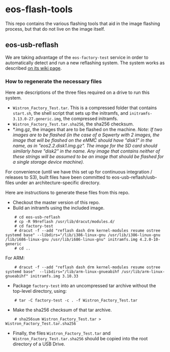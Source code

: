 # eos-flash-tools

This repo contains the various flashing tools that aid in the image flashing process, but that do not live on the image itself.

## eos-usb-reflash

We are taking advantage of the `eos-factory-test` service in order to automatically detect and run a new reflashing system. The system works as described [on its wiki page](https://github.com/endlessm/eos-documentation/wiki/USB-Reflashing). 

### How to regenerate the necessary files
Here are descriptions of the three files required on a drive to run this system.

- `Wistron_Factory_Test.tar`. This is a compressed folder that contains `start.sh`, the shell script that sets up the initramfs, and `initramfs-3.13.0-27.generic.img`, the compressed initramfs.
- `Wistron_Factory_Test.tar.sha256`, the sha256 checksum.
- *.img.gz, the images that are to be flashed on the machine.
_Note: If two images are to be flashed (in the case of a Sqwerty with 2 images, the image that will be flashed on the eMMC should have "disk1" in the name, as in "eos2.2.disk1.img.gz". The image for the SD card should similarly have "disk2" in the name. Any image that contains neither of these strings will be assumed to be an image that should be flashed for a single storage device machine)._

For convenience (until we have this set up for continuous integration / releases to S3), built files have been committed to eos-usb-reflash/usb-files under an architecture-specific directory.

Here are instructions to generate these files from this repo.
- Checkout the master version of this repo.
- Build an initramfs using the included image.
```
    # cd eos-usb-reflash
    # cp -R 99reflash /usr/lib/dracut/modules.d/ 
    # cd factory-test
    # dracut -f --add "reflash dash drm kernel-modules resume ostree systemd base" --libdirs="/lib/i386-linux-gnu /usr/lib/i386-linux-gnu /lib/i686-linux-gnu /usr/lib/i686-linux-gnu" initramfs.img 4.2.0-10-generic
    # cd ..
```
For ARM:
```
    # dracut -f --add "reflash dash drm kernel-modules resume ostree systemd base"  --libdirs="/lib/arm-linux-gnueabihf /usr/lib/arm-linux-gnueabihf" initramfs.img 3.10.33
```
- Package `factory-test` into an uncompressed tar archive without the top-level directory, using: 
```
    # tar -C factory-test -c . -f Wistron_Factory_Test.tar
```
- Make the sha256 checksum of that tar archive.
```
    # sha256sum Wistron_Factory_Test.tar > Wistron_Factory_Test.tar.sha256
```

- Finally, the files `Wistron_Factory_Test.tar` and `Wistron_Factory_Test.tar.sha256` should be copied into the root directory of a USB Drive.

